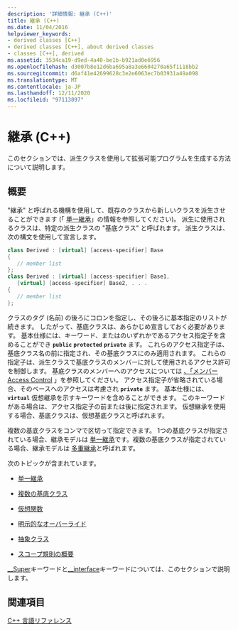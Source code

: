 ```yaml
---
description: '詳細情報: 継承 (C++)'
title: 継承 (C++)
ms.date: 11/04/2016
helpviewer_keywords:
- derived classes [C++]
- derived classes [C++], about derived classes
- classes [C++], derived
ms.assetid: 3534ca19-d9ed-4a40-be1b-b921ad0e6956
ms.openlocfilehash: d3007b8e12d6ba695a8a3e6604270a65f1118bb2
ms.sourcegitcommit: d6af41e42699628c3e2e6063ec7b03931a49a098
ms.translationtype: MT
ms.contentlocale: ja-JP
ms.lasthandoff: 12/11/2020
ms.locfileid: "97113897"
---
```

# <a name="inheritance--c"></a>継承 (C++)

このセクションでは、派生クラスを使用して拡張可能プログラムを生成する方法について説明します。

## <a name="overview"></a>概要

"継承" と呼ばれる機構を使用して、既存のクラスから新しいクラスを派生させることができます (「 [単一継承](../cpp/single-inheritance.md)」の情報を参照してください)。 派生に使用されるクラスは、特定の派生クラスの "基底クラス" と呼ばれます。 派生クラスは、次の構文を使用して宣言します。

```cpp
class Derived : [virtual] [access-specifier] Base
{
   // member list
};
class Derived : [virtual] [access-specifier] Base1,
   [virtual] [access-specifier] Base2, . . .
{
   // member list
};
```

クラスのタグ (名前) の後ろにコロンを指定し、その後ろに基本指定のリストが続きます。  したがって、基底クラスは、あらかじめ宣言しておく必要があります。  基本仕様には、キーワード、またはのいずれかであるアクセス指定子を含めることができ **`public`** **`protected`** **`private`** ます。  これらのアクセス指定子は、基底クラス名の前に指定され、その基底クラスにのみ適用されます。  これらの指定子は、派生クラスで基底クラスのメンバーに対して使用されるアクセス許可を制御します。  基底クラスのメンバーへのアクセスについては [、「メンバー Access Control](../cpp/member-access-control-cpp.md) 」を参照してください。  アクセス指定子が省略されている場合、そのベースへのアクセスは考慮され **`private`** ます。  基本仕様には、 **`virtual`** 仮想継承を示すキーワードを含めることができます。  このキーワードがある場合は、アクセス指定子の前または後に指定されます。  仮想継承を使用する場合、基底クラスは、仮想基底クラスと呼ばれます。

複数の基底クラスをコンマで区切って指定できます。  1つの基底クラスが指定されている場合、継承モデルは [単一継承](../cpp/single-inheritance.md)です。複数の基底クラスが指定されている場合、継承モデルは [多重継承](../cpp/multiple-base-classes.md)と呼ばれます。

次のトピックが含まれています。

- [単一継承](../cpp/single-inheritance.md)

- [複数の基底クラス](../cpp/multiple-base-classes.md)

- [仮想関数](../cpp/virtual-functions.md)

- [明示的なオーバーライド](../cpp/explicit-overrides-cpp.md)

- [抽象クラス](../cpp/abstract-classes-cpp.md)

- [スコープ規則の概要](../cpp/summary-of-scope-rules.md)

[__Super](../cpp/super.md)キーワードと[__interface](../cpp/interface.md)キーワードについては、このセクションで説明します。

## <a name="see-also"></a>関連項目

[C++ 言語リファレンス](../cpp/cpp-language-reference.md)

